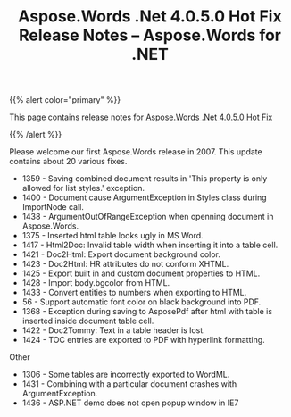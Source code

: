 ﻿---
title: Aspose.Words .Net 4.0.5.0 Hot Fix Release Notes – Aspose.Words for .NET
articleTitle: Aspose.Words .Net 4.0.5.0 Hot Fix Release Notes
linktitle: Aspose.Words .Net 4.0.5.0 Hot Fix Release Notes
description: "Aspose.Words .Net 4.0.5.0 Hot Fix Release Notes – learn about the latest updates and fixes."
type: docs
weight: 180
url: /net/aspose-words-net-4-0-5-0-hot-fix-release-notes/
---

{{% alert color="primary" %}} 

This page contains release notes for [Aspose.Words .Net 4.0.5.0 Hot Fix](https://downloads.aspose.com/words/net)

{{% /alert %}} 

Please welcome our first Aspose.Words release in 2007. This update contains about 20 various fixes.

- 1359 - Saving combined document results in 'This property is only allowed for list styles.' exception.
- 1400 - Document cause ArgumentException in Styles class during ImportNode call.
- 1438 - ArgumentOutOfRangeException when openning document in Aspose.Words.
- 1375 - Inserted html table looks ugly in MS Word.
- 1417 - Html2Doc: Invalid table width when inserting it into a table cell.
- 1421 - Doc2Html: Export document background color.
- 1423 - Doc2Html: HR attributes do not conform XHTML.
- 1425 - Export built in and custom document properties to HTML.
- 1428 - Import body.bgcolor from HTML. 
- 1433 - Convert entities to numbers when exporting to HTML.
- 56 - Support automatic font color on black background into PDF.
- 1368 - Exception during saving to AsposePdf after html with table is inserted inside document table cell.
- 1422 - Doc2Tommy: Text in a table header is lost.
- 1424 - TOC entries are exported to PDF with hyperlink formatting.

Other

- 1306 - Some tables are incorrectly exported to WordML.
- 1431 - Combining with a particular document crashes with ArgumentException.
- 1436 - ASP.NET demo does not open popup window in IE7



